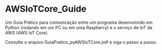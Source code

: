 # AWSIoTCore_Guide
 
Um Guia Prático para comunicação entre um programa desenvolvido em Python (rodando em um PC ou em uma Raspberry) e o serviço de IoT da AWS (AWS IoT Core).

 Consulte o arquivo GuiaPratico_pyAWSIoTCore.pdf e siga o passo a passo.
